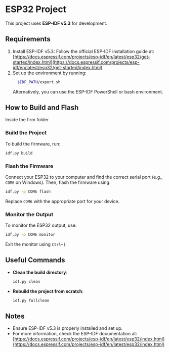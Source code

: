 # ESP32 Project

This project uses **ESP-IDF v5.3** for development.

## Requirements

1. Install ESP-IDF v5.3: Follow the official ESP-IDF installation guide at:
   [https://docs.espressif.com/projects/esp-idf/en/latest/esp32/get-started/index.html](https://docs.espressif.com/projects/esp-idf/en/latest/esp32/get-started/index.html)
2. Set up the environment by running:
   ```bash
   . $IDF_PATH/export.sh
   ```
   Alternatively, you can use the ESP-IDF PowerShell or bash environment.

## How to Build and Flash
Inside the firm folder
### Build the Project
To build the firmware, run:
```bash
idf.py build
```

### Flash the Firmware
Connect your ESP32 to your computer and find the correct serial port (e.g., `COM6` on Windows). Then, flash the firmware using:
```bash
idf.py -p COM6 flash
```

Replace `COM6` with the appropriate port for your device.

### Monitor the Output
To monitor the ESP32 output, use:
```bash
idf.py -p COM6 monitor
```

Exit the monitor using `Ctrl+]`.

## Useful Commands

- **Clean the build directory**:
  ```bash
  idf.py clean
  ```
- **Rebuild the project from scratch**:
  ```bash
  idf.py fullclean
  ```

## Notes

- Ensure ESP-IDF v5.3 is properly installed and set up.
- For more information, check the ESP-IDF documentation at:
  [https://docs.espressif.com/projects/esp-idf/en/latest/esp32/index.html](https://docs.espressif.com/projects/esp-idf/en/latest/esp32/index.html)
